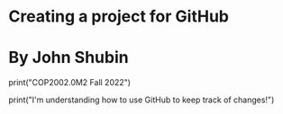 # Creating a project for GitHub
# By John Shubin

 print("COP2002.0M2 Fall 2022")
 
 print("I'm understanding how to use GitHub to keep track of changes!")
